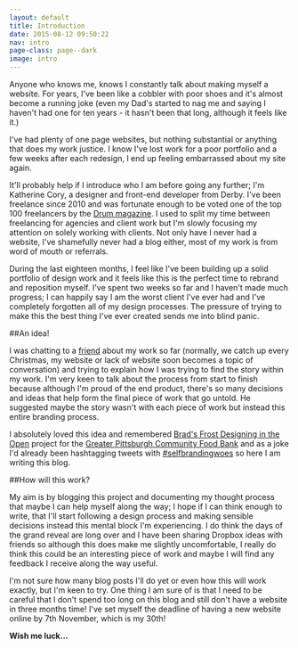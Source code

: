 ```yaml
---
layout: default
title: Introduction
date: 2015-08-12 09:50:22
nav: intro
page-class: page--dark
image: intro
---
```


Anyone who knows me, knows I constantly talk about making myself a website. For years, I've been like a cobbler with poor shoes and it's almost become a running joke (even my Dad's started to nag me and saying I haven't had one for ten years - it hasn't been that long, although it feels like it.)

I've had plenty of one page websites, but nothing substantial or anything that does my work justice. I know I've lost work for a poor portfolio and a few weeks after each redesign, I end up feeling embarrassed about my site again.

It'll probably help if I introduce who I am before going any further; I'm Katherine Cory, a designer and front-end developer from Derby. I've been freelance since 2010 and was fortunate enough to be voted one of the top 100 freelancers by the [Drum magazine](http://thedrum.com). I used to split my time between freelancing for agencies and client work but I'm slowly focusing my attention on solely working with clients. Not only have I never had a website, I've shamefully never had a blog either, most of my work is from word of mouth or referrals.

During the last eighteen months, I feel like I've been building up a solid portfolio of design work and it feels like this is the perfect time to rebrand and reposition myself. I've spent two weeks so far and I haven't made much progress; I can happily say I am the worst client I've ever had and I've completely forgotten all of my design processes. The pressure of trying to make this the best thing I've ever created sends me into blind panic.

##An idea!

I was chatting to a [friend](http://coreymwamba.co.uk/) about my work so far (normally, we catch up every Christmas, my website or lack of website soon becomes a topic of conversation) and trying to explain how I was trying to find the story within my work. I'm very keen to talk about the process from start to finish because although I'm proud of the end product, there's so many decisions and ideas that help form the final piece of work that go untold. He suggested maybe the story wasn't with each piece of work but instead this entire branding process.

I absolutely loved this idea and remembered [Brad's Frost Designing in the Open](http://bradfrost.com/blog/post/designing-in-the-open/) project for the [Greater Pittsburgh Community Food Bank](http://foodbank.bradfrostweb.com/timeline/) and as a joke I'd already been hashtagging tweets with [#selfbrandingwoes](http://kcory.co/1Jc0pCL) so here I am writing this blog.

##How will this work?

My aim is by blogging this project and documenting my thought process that maybe I can help myself along the way; I hope if I can think enough to write, that I'll start following a design process and making sensible decisions instead this mental block I'm experiencing. I do think the days of the grand reveal are long over and I have been sharing Dropbox ideas with friends so although this does make me slightly uncomfortable, I really do think this could be an interesting piece of work and maybe I will find any feedback I receive along the way useful.

I'm not sure how many blog posts I'll do yet or even how this will work exactly, but I'm keen to try. One thing I am sure of is that I need to be careful that I don't spend too long on this blog and still don't have a website in three months time! I've set myself the deadline of having a new website online by 7th November, which is my 30th!

**Wish me luck...**
